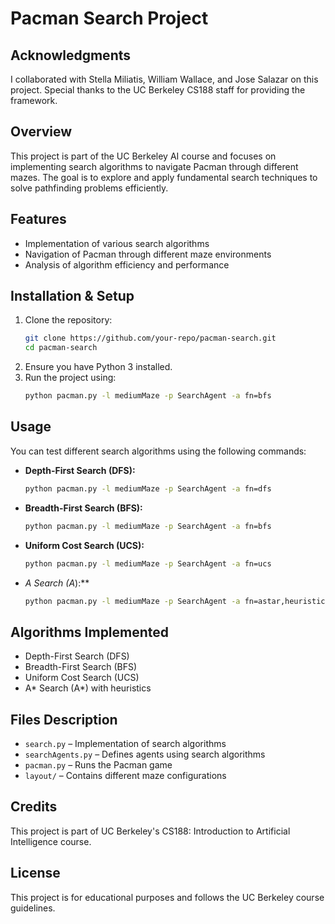 # Pacman Search Project

## Acknowledgments
I collaborated with Stella Miliatis, William Wallace, and Jose Salazar on this project. Special thanks to the UC Berkeley CS188 staff for providing the framework.

## Overview
This project is part of the UC Berkeley AI course and focuses on implementing search algorithms to navigate Pacman through different mazes. The goal is to explore and apply fundamental search techniques to solve pathfinding problems efficiently.

## Features
- Implementation of various search algorithms
- Navigation of Pacman through different maze environments
- Analysis of algorithm efficiency and performance

## Installation & Setup
1. Clone the repository:
   ```sh
   git clone https://github.com/your-repo/pacman-search.git
   cd pacman-search
   ```
2. Ensure you have Python 3 installed.
3. Run the project using:
   ```sh
   python pacman.py -l mediumMaze -p SearchAgent -a fn=bfs
   ```

## Usage
You can test different search algorithms using the following commands:
- **Depth-First Search (DFS):**
  ```sh
  python pacman.py -l mediumMaze -p SearchAgent -a fn=dfs
  ```
- **Breadth-First Search (BFS):**
  ```sh
  python pacman.py -l mediumMaze -p SearchAgent -a fn=bfs
  ```
- **Uniform Cost Search (UCS):**
  ```sh
  python pacman.py -l mediumMaze -p SearchAgent -a fn=ucs
  ```
- **A* Search (A*):**
  ```sh
  python pacman.py -l mediumMaze -p SearchAgent -a fn=astar,heuristic=manhattanHeuristic
  ```

## Algorithms Implemented
- Depth-First Search (DFS)
- Breadth-First Search (BFS)
- Uniform Cost Search (UCS)
- A* Search (A*) with heuristics

## Files Description
- `search.py` – Implementation of search algorithms
- `searchAgents.py` – Defines agents using search algorithms
- `pacman.py` – Runs the Pacman game
- `layout/` – Contains different maze configurations

## Credits
This project is part of UC Berkeley's CS188: Introduction to Artificial Intelligence course.

## License
This project is for educational purposes and follows the UC Berkeley course guidelines.
